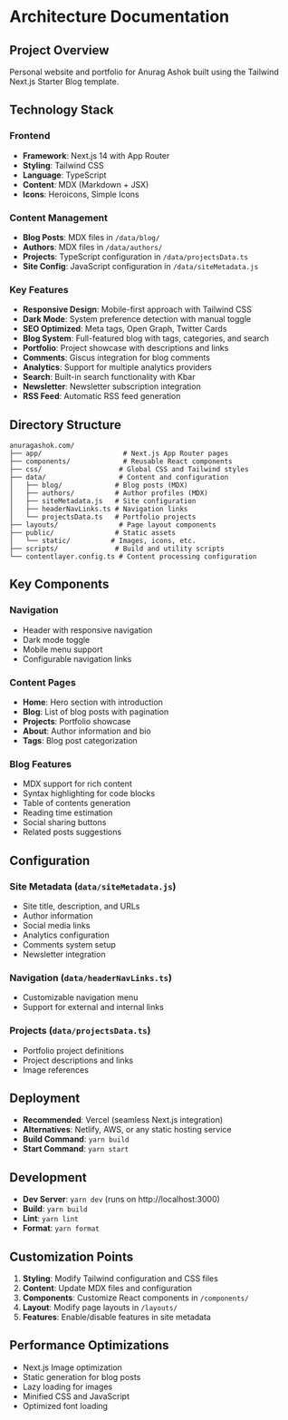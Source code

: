 # Architecture Documentation

## Project Overview
Personal website and portfolio for Anurag Ashok built using the Tailwind Next.js Starter Blog template.

## Technology Stack

### Frontend
- **Framework**: Next.js 14 with App Router
- **Styling**: Tailwind CSS
- **Language**: TypeScript
- **Content**: MDX (Markdown + JSX)
- **Icons**: Heroicons, Simple Icons

### Content Management
- **Blog Posts**: MDX files in `/data/blog/`
- **Authors**: MDX files in `/data/authors/`
- **Projects**: TypeScript configuration in `/data/projectsData.ts`
- **Site Config**: JavaScript configuration in `/data/siteMetadata.js`

### Key Features
- **Responsive Design**: Mobile-first approach with Tailwind CSS
- **Dark Mode**: System preference detection with manual toggle
- **SEO Optimized**: Meta tags, Open Graph, Twitter Cards
- **Blog System**: Full-featured blog with tags, categories, and search
- **Portfolio**: Project showcase with descriptions and links
- **Comments**: Giscus integration for blog comments
- **Analytics**: Support for multiple analytics providers
- **Search**: Built-in search functionality with Kbar
- **Newsletter**: Newsletter subscription integration
- **RSS Feed**: Automatic RSS feed generation

## Directory Structure

```
anuragashok.com/
├── app/                    # Next.js App Router pages
├── components/             # Reusable React components
├── css/                   # Global CSS and Tailwind styles
├── data/                  # Content and configuration
│   ├── blog/             # Blog posts (MDX)
│   ├── authors/          # Author profiles (MDX)
│   ├── siteMetadata.js   # Site configuration
│   ├── headerNavLinks.ts # Navigation links
│   └── projectsData.ts   # Portfolio projects
├── layouts/               # Page layout components
├── public/               # Static assets
│   └── static/          # Images, icons, etc.
├── scripts/              # Build and utility scripts
└── contentlayer.config.ts # Content processing configuration
```

## Key Components

### Navigation
- Header with responsive navigation
- Dark mode toggle
- Mobile menu support
- Configurable navigation links

### Content Pages
- **Home**: Hero section with introduction
- **Blog**: List of blog posts with pagination
- **Projects**: Portfolio showcase
- **About**: Author information and bio
- **Tags**: Blog post categorization

### Blog Features
- MDX support for rich content
- Syntax highlighting for code blocks
- Table of contents generation
- Reading time estimation
- Social sharing buttons
- Related posts suggestions

## Configuration

### Site Metadata (`data/siteMetadata.js`)
- Site title, description, and URLs
- Author information
- Social media links
- Analytics configuration
- Comments system setup
- Newsletter integration

### Navigation (`data/headerNavLinks.ts`)
- Customizable navigation menu
- Support for external and internal links

### Projects (`data/projectsData.ts`)
- Portfolio project definitions
- Project descriptions and links
- Image references

## Deployment
- **Recommended**: Vercel (seamless Next.js integration)
- **Alternatives**: Netlify, AWS, or any static hosting service
- **Build Command**: `yarn build`
- **Start Command**: `yarn start`

## Development
- **Dev Server**: `yarn dev` (runs on http://localhost:3000)
- **Build**: `yarn build`
- **Lint**: `yarn lint`
- **Format**: `yarn format`

## Customization Points
1. **Styling**: Modify Tailwind configuration and CSS files
2. **Content**: Update MDX files and configuration
3. **Components**: Customize React components in `/components/`
4. **Layout**: Modify page layouts in `/layouts/`
5. **Features**: Enable/disable features in site metadata

## Performance Optimizations
- Next.js Image optimization
- Static generation for blog posts
- Lazy loading for images
- Minified CSS and JavaScript
- Optimized font loading 